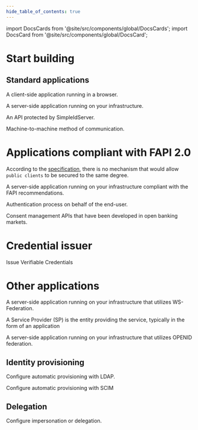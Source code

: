 ```yaml
---
hide_table_of_contents: true
---
```


import DocsCards from '@site/src/components/global/DocsCards';
import DocsCard from '@site/src/components/global/DocsCard';

# Start building

## Standard applications

<DocsCards>
    <DocsCard header="Single-Page Application" href="spa">
        <p>A client-side application running in a browser.</p>
    </DocsCard>
    <DocsCard header="Regular Web Application" href="regularweb">
        <p>A server-side application running on your infrastructure.</p>
    </DocsCard>
    <DocsCard header="Protect a REST.API Service" href="protectapi">
        <p>An API protected by SimpleIdServer.</p>
    </DocsCard>
    <DocsCard header="Machine to Machine" href="m2m">
        <p>Machine-to-machine method of communication.</p>
    </DocsCard>
</DocsCards>

# Applications compliant with FAPI 2.0

According to the [specification](https://openid.bitbucket.io/fapi/fapi-2_0-security-profile.html), there is no mechanism that would allow `public clients` to be secured to the same degree.

<DocsCards>
    <DocsCard header="Highly secured Regular Web Application" href="highlysecuredregularweb">
        <p>A server-side application running on your infrastructure compliant with the FAPI recommendations.</p>
    </DocsCard>
    <DocsCard header="Client-Initiated Backchannel" href="ciba">
        <p>Authentication process on behalf of the end-user.</p>
    </DocsCard>
    <DocsCard header="Grant Management" href="grantmgt">
        <p>Consent management APIs that have been developed in open banking markets.</p>
    </DocsCard>
</DocsCards>

# Credential issuer

<DocsCards>
    <DocsCard header="Credential issuer" href="credentialissuer">
        <p>Issue Verifiable Credentials</p>
    </DocsCard>
</DocsCards>

# Other applications

<DocsCards>
    <DocsCard header="WS-Federation RP" href="wsfederation">
        <p>A server-side application running on your infrastructure that utilizes WS-Federation.</p>
    </DocsCard>
    <DocsCard header="SAML2.0 SP" href="saml">
        <p>A Service Provider (SP) is the entity providing the service, typically in the form of an application</p>
    </DocsCard>
    <DocsCard header="Openid federation RP" href="openidfederation">
        <p>A server-side application running on your infrastructure that utilizes OPENID federation.</p>
    </DocsCard>
</DocsCards>

## Identity provisioning

<DocsCards>
    <DocsCard header="LDAP Provisioning" href="ldap">
        <p>Configure automatic provisioning with LDAP.</p>
    </DocsCard>
    <DocsCard header="SCIM Provisioning" href="scim">
        <p>Configure automatic provisioning with SCIM</p>
    </DocsCard>
</DocsCards>

## Delegation

<DocsCards>
    <DocsCard header="Delegation" href="delegation">
        <p>Configure impersonation or delegation.</p>
    </DocsCard>
</DocsCards>